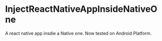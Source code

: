 # InjectReactNativeAppInsideNativeOne
A react native app insdie a Native one.
Now tested on Android Platform.
